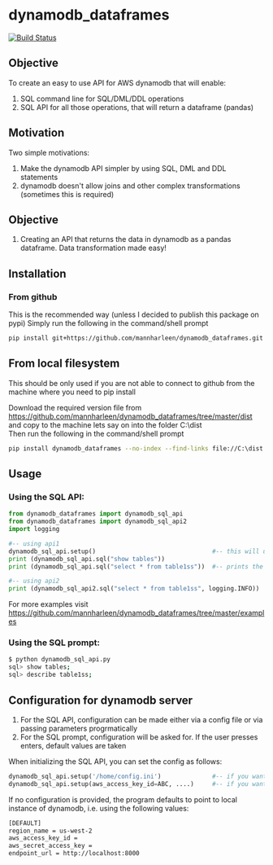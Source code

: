 # dynamodb_dataframes
[![Build Status](https://travis-ci.org/mannharleen/dynamodb_dataframes.svg?branch=master)](https://travis-ci.org/mannharleen/dynamodb_dataframes)

## Objective

To create an easy to use API for AWS dynamodb that will enable:
1. SQL command line for SQL/DML/DDL operations  
2. SQL API for all those operations, that will return a dataframe (pandas)

## Motivation

Two simple motivations:
1. Make the dynamodb API simpler by using SQL, DML and DDL statements
2. dynamodb doesn't allow joins and other complex transformations (sometimes this is required)

## Objective

1. Creating an API that returns the data in dynamodb as a pandas dataframe. Data transformation made easy!

## Installation

### From github

This is the recommended way (unless I decided to publish this package on pypi)
Simply run the following in the command/shell prompt
```sh
pip install git+https://github.com/mannharleen/dynamodb_dataframes.git
```

## From local filesystem

This should be only used if you are not able to connect to github from the machine where you need to pip install

Download the required version file from https://github.com/mannharleen/dynamodb_dataframes/tree/master/dist and copy to the machine lets say on into the folder C:\dist\
Then run the following in the command/shell prompt
```sh
pip install dynamodb_dataframes --no-index --find-links file://C:\dist
```

## Usage

### Using the SQL API:

```python
from dynamodb_dataframes import dynamodb_sql_api
from dynamodb_dataframes import dynamodb_sql_api2
import logging

#-- using api1
dynamodb_sql_api.setup()                                #-- this will use default config, see below section on custom config
print (dynamodb_sql_api.sql("show tables"))
print (dynamodb_sql_api.sql("select * from table1ss"))  #-- prints the returned pandas dataframe

#-- using api2
print (dynamodb_sql_api2.sql("select * from table1ss", logging.INFO))      #-- prints the returned pandas dataframe and sets the logging level
```
For more examples visit https://github.com/mannharleen/dynamodb_dataframes/tree/master/examples

### Using the SQL prompt:

```sh
$ python dynamodb_sql_api.py
sql> show tables;
sql> describe table1ss;
```

## Configuration for dynamodb server

1. For the SQL API, configuration can be made either via a config file or via passing parameters progrmatically
2. For the SQL prompt, configuration will be asked for. If the user presses enters, default values are taken

When initializing the SQL API, you can set the config as follows:
```python
dynamodb_sql_api.setup('/home/config.ini')              #-- if you want to specify location of config file
dynamodb_sql_api.setup(aws_access_key_id=ABC, ....)     #-- if you want to specify config as paramters
```

If no configuration is provided, the program defaults to point to local instance of dynamodb, i.e. using the following values:
```bash
[DEFAULT]
region_name = us-west-2
aws_access_key_id =  
aws_secret_access_key =  
endpoint_url = http://localhost:8000
```
